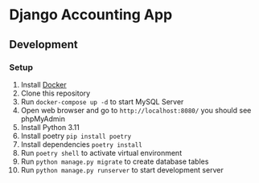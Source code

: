 # Django Accounting App

## Development

### Setup

1. Install [Docker](https://docs.docker.com/install/)
2. Clone this repository
3. Run `docker-compose up -d` to start MySQL Server
4. Open web browser and go to `http://localhost:8080/` you should see phpMyAdmin
5. Install Python 3.11
6. Install poetry `pip install poetry`
7. Install dependencies `poetry install`
8. Run `poetry shell` to activate virtual environment
9. Run `python manage.py migrate` to create database tables
10. Run `python manage.py runserver` to start development server
